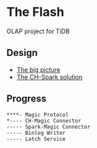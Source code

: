 # The Flash
OLAP project for TiDB

## Design
* [The big picture](https://github.com/pingcap/theflash/blob/master/docs/the-big-picture.md)
* [The CH-Spark solution](https://github.com/pingcap/theflash/blob/master/docs/ch-spark.md)

## Progress
```
****- Magic Protocol
*---- CH-Magic Connector
----- Spark-Magic Connector
----- Binlog Writer
----- Latch Service
```
